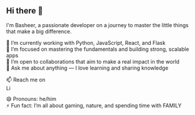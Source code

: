 ## Hi there 👋  
I'm Basheer, a passionate developer on a journey to master the little things that make a big difference.

🔭 I’m currently working with Python, JavaScript, React, and Flask  
🌱 I’m focused on mastering the fundamentals and building strong, scalable apps  
👯 I’m open to collaborations that aim to make a real impact in the world  
💬 Ask me about anything — I love learning and sharing knowledge  

📫 Reach me on  
<a href="https://www.linkedin.com/in/basheerkhn/" target="_blank">
  <img src="https://cdn.jsdelivr.net/gh/devicons/devicon/icons/linkedin/linkedin-original.svg" alt="LinkedIn" width="15" />
</a>



😄 Pronouns: he/him  
⚡ Fun fact: I’m all about gaming, nature, and spending time with FAMILY
